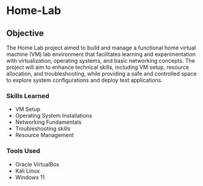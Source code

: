 # Home-Lab

## Objective

The Home Lab project aimed to build and manage a functional home virtual machine (VM) lab environment that facilitates learning and experimentation with virtualization, operating systems, and basic networking concepts. The project will aim to enhance technical skills, including VM setup, resource allocation, and troubleshooting, while providing a safe and controlled space to explore system configurations and deploy test applications.

### Skills Learned

- VM Setup
- Operating System Installations
- Networking Fundamentals
- Troubleshooting skills
- Resource Management

### Tools Used

- Oracle VirtualBox
- Kali Linux
- Windows 11
